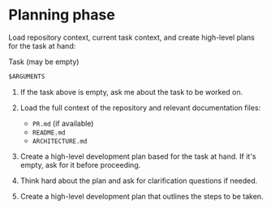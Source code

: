 
# Planning phase

Load repository context, current task context, and create high-level plans for the task at hand:

Task (may be empty)
```markdown
$ARGUMENTS
```

1. If the task above is empty, ask me about the task to be worked on.

2. Load the full context of the repository and relevant documentation files:
   - `PR.md` (if available)
   - `README.md`
   - `ARCHITECTURE.md`

3. Create a high-level development plan based for the task at hand. If it's empty, ask for it before
   proceeding.

4. Think hard about the plan and ask for clarification questions if needed.

5. Create a high-level development plan that outlines the steps to be taken.
